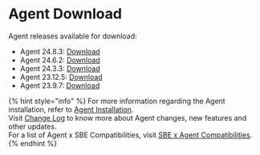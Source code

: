 # Agent Download

Agent releases available for download:

* Agent 24.8.3: [Download](https://storage.googleapis.com/sym-platform/developers/rest-api/agent-24.8.3.zip)
* Agent 24.6.2: [Download](https://storage.googleapis.com/sym-platform/developers/rest-api/agent-24.6.2.zip)
* Agent 24.3.3: [Download](https://storage.googleapis.com/sym-platform/developers/rest-api/agent-24.3.3.zip)
* Agent 23.12.5: [Download](https://storage.googleapis.com/sym-platform/developers/rest-api/agent-23.12.5.zip)
* Agent 23.9.7: [Download](https://storage.googleapis.com/sym-platform/developers/rest-api/agent-23.9.7.zip)

{% hint style="info" %}
For more information regarding the Agent installation, refer to [Agent Installation](agent-2.x-and-above-installation.md).\
Visit [Change Log](../change-log/) to know more about Agent changes, new features and other updates.\
For a list of Agent x SBE Compatibilities, visit [SBE x Agent Compatibilities](sbe-x-agent-compatibility-matrix.md).
{% endhint %}
